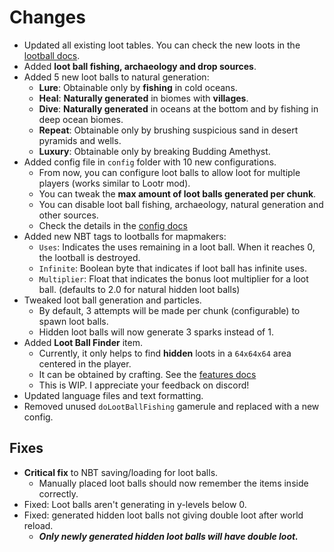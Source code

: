 # Changes
- Updated all existing loot tables. You can check the new loots in the [lootball docs](https://github.com/ResistorCat/cobblemon-loot-balls/blob/main/docs/Lootballs.md).
- Added **loot ball fishing, archaeology and drop sources**.
- Added 5 new loot balls to natural generation:
  - **Lure**: Obtainable only by **fishing** in cold oceans.
  - **Heal**: **Naturally generated** in biomes with **villages**.
  - **Dive**: **Naturally generated** in oceans at the bottom and by fishing in deep ocean biomes.
  - **Repeat**: Obtainable only by brushing suspicious sand in desert pyramids and wells.
  - **Luxury**: Obtainable only by breaking Budding Amethyst.
- Added config file in ```config``` folder with 10 new configurations.
  - From now, you can configure loot balls to allow loot for multiple players (works similar to Lootr mod).
  - You can tweak the **max amount of loot balls generated per chunk**.
  - You can disable loot ball fishing, archaeology, natural generation and other sources.
  - Check the details in the [config docs](https://github.com/ResistorCat/cobblemon-loot-balls/blob/main/docs/Configs.md)
- Added new NBT tags to lootballs for mapmakers:
  - ```Uses```: Indicates the uses remaining in a loot ball. When it reaches 0, the lootball is destroyed.
  - ```Infinite```: Boolean byte that indicates if loot ball has infinite uses.
  - `Multiplier`: Float that indicates the bonus loot multiplier for a loot ball. (defaults to 2.0 for natural hidden loot balls)
- Tweaked loot ball generation and particles.
  - By default, 3 attempts will be made per chunk (configurable) to spawn loot balls.
  - Hidden loot balls will now generate 3 sparks instead of 1.
- Added **Loot Ball Finder** item.
  - Currently, it only helps to find **hidden** loots in a `64x64x64` area centered in the player.
  - It can be obtained by crafting. See the [features docs](https://github.com/ResistorCat/cobblemon-loot-balls/blob/main/docs/Features.md)
  - This is WIP. I appreciate your feedback on discord!
- Updated language files and text formatting.
- Removed unused `doLootBallFishing` gamerule and replaced with a new config.

## Fixes
- **Critical fix** to NBT saving/loading for loot balls.
  - Manually placed loot balls should now remember the items inside correctly.
- Fixed: Loot balls aren't generating in y-levels below 0.
- Fixed: generated hidden loot balls not giving double loot after world reload.
  - **_Only newly generated hidden loot balls will have double loot._**